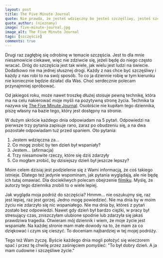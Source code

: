 ```yaml
---
layout: post
title: The Five Minute Journal
quote: Nie prawda, że jesteś wdzięczny bo jesteś szczęśliwy, jesteś szczęśliwy bo jesteś wdzięczny.
quote_author: (nieznany)
image: five-minute-journal.jpg
image_alt: The Five Minute Journal
tags: [szczęście]
comments: true
---
```


Drugi raz zagłębię się odrobinę w temacie szczęścia. Jest to dla mnie niesamowicie ciekawe, więc nie zdziwcie się, jeżeli będę do niego często wracać. Dróg do szczęścia jest tak wiele, jak wielu jest ludzi na świecie. Dodatkowo nie ma jednej słusznej drogi. Każdy z nas chce być szczęśliwy i każdy z nas robi to na swój sposób. To co ja dziennie robię w tym kierunku nie koniecznie będzie działać dla Was. Choć serdecznie polecam przynajmniej spróbować.

<!--break-->

Od jakiegoś roku, może nawet troszkę dłużej stosuje pewną technikę, która ma na celu nakierować moje myśli na pozytywną stronę życia. Technika ta nazywa się [The Five Minute Journal](https://www.intelligentchange.com/products/the-five-minute-journal). Osobiście nie kupiłam tego dziennika, piszę własny na bazie tego, który jest dostępny na stronie.

W dużym skrócie każdego dnia odpowiadam na 5 pytań. Odpowiedzi na pierwsze trzy pytania zapisuje rano, zaraz po obudzeniu się, a na dwa pozostałe odpowiadam tuż przed spaniem. Oto pytania:

1. Jestem wdzięczna za...
2. Co mogę zrobić by ten dzień był wspaniały?
3. Jestem... (afirmacja)
4. Trzy niesamowite rzeczy, które się dziś zdarzyły
5. Co mogłam zrobić, by dzisiejszy dzień był jeszcze lepszy?

Moim celem dzisiaj jest podzielenie się z Wami informacją, że coś takiego istnieje. Dlatego też jedynie wspominam, jak pytania wyglądają, ale nie będę ich tutaj omawiać. Dla dociekliwych polecam obejrzenie [filmiku](https://www.youtube.com/watch?v=kb97vYqEIOo). Myślę, że autorzy tego dziennika zrobili to o wiele lepiej.

Jak wygląda moja podróż do szczęścia? Hmmm... nie oszukujmy się, raz jest lepiej, raz jest gorzej. Jedno mogę powiedzieć. Nie ma dnia by w moim życiu nie zdarzyło się nic wspaniałego. Nie ma dnia by, któreś z pytań zostało bez odpowiedzi. Nawet gdy dzień był bardzo ciężki, w pracy był stresujący czas, zniszczyłam ulubione spodnie lub zdarzyła się jakaś prawdziwa tragedia. Otwieram mój dziennik i wiem, że moje życie jest wspaniałe. Na każdej stronie mam małe dowody na to, że mam za co dziękować i czym się cieszyć. To doceniam najbardziej w tej mojej podróży.

Tego też Wam życzę. Byście każdego dnia mogli położyć się wieczorem spać i przez tę chwilę przez zaśnięciem pomyśleć: "To był dobry dzień. A ja mam cudowne i szczęśliwe życie."
